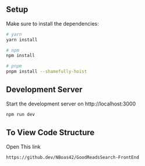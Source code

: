 ## Setup

Make sure to install the dependencies:

```bash
# yarn
yarn install

# npm
npm install

# pnpm
pnpm install --shamefully-hoist
```

## Development Server

Start the development server on http://localhost:3000

```bash
npm run dev
```

## To View Code Structure

Open This link

```bash
https://github.dev/NBoas42/GoodReadsSearch-FrontEnd
```